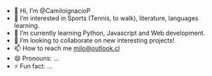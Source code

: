- 👋 Hi, I’m @CamiloignacioP
- 👀 I’m interested in Sports (Tennis, to walk), literature, languages learning.
- 🌱 I’m currently learning Python, Javascript and Web development.
- 💞️ I’m looking to collaborate on new interesting projects!
- 📫 How to reach me milo@outlook.cl
- 😄 Pronouns: ...
- ⚡ Fun fact: ...

<!---
CamiloignacioP/CamiloignacioP is a ✨ special ✨ repository because its `README.md` (this file) appears on your GitHub profile.
You can click the Preview link to take a look at your changes.
--->
